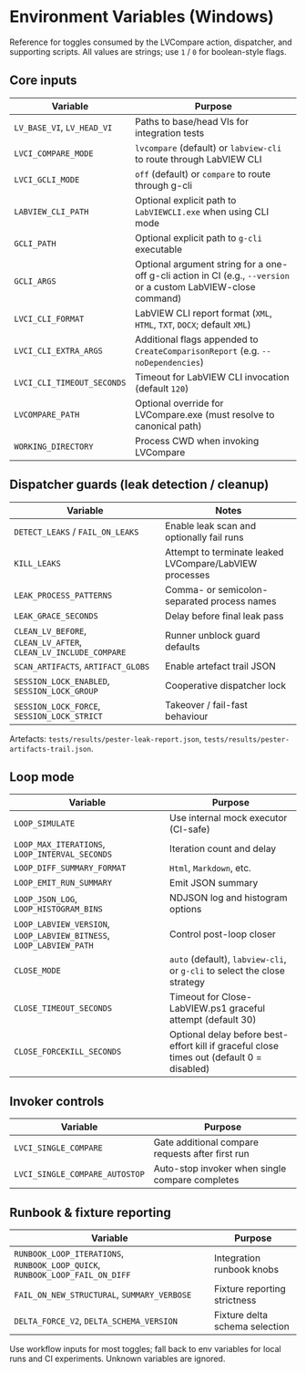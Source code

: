<!-- markdownlint-disable-next-line MD041 -->
# Environment Variables (Windows)

Reference for toggles consumed by the LVCompare action, dispatcher, and supporting scripts.
All values are strings; use `1` / `0` for boolean-style flags.

## Core inputs

| Variable | Purpose |
| -------- | ------- |
| `LV_BASE_VI`, `LV_HEAD_VI` | Paths to base/head VIs for integration tests |
| `LVCI_COMPARE_MODE` | `lvcompare` (default) or `labview-cli` to route through LabVIEW CLI |
| `LVCI_GCLI_MODE` | `off` (default) or `compare` to route through g-cli |
| `LABVIEW_CLI_PATH` | Optional explicit path to `LabVIEWCLI.exe` when using CLI mode |
| `GCLI_PATH` | Optional explicit path to `g-cli` executable |
| `GCLI_ARGS` | Optional argument string for a one-off g-cli action in CI (e.g., `--version` or a custom LabVIEW-close command) |
| `LVCI_CLI_FORMAT` | LabVIEW CLI report format (`XML`, `HTML`, `TXT`, `DOCX`; default `XML`) |
| `LVCI_CLI_EXTRA_ARGS` | Additional flags appended to `CreateComparisonReport` (e.g. `--noDependencies`) |
| `LVCI_CLI_TIMEOUT_SECONDS` | Timeout for LabVIEW CLI invocation (default `120`) |
| `LVCOMPARE_PATH` | Optional override for LVCompare.exe (must resolve to canonical path) |
| `WORKING_DIRECTORY` | Process CWD when invoking LVCompare |

## Dispatcher guards (leak detection / cleanup)

| Variable | Notes |
| -------- | ----- |
| `DETECT_LEAKS` / `FAIL_ON_LEAKS` | Enable leak scan and optionally fail runs |
| `KILL_LEAKS` | Attempt to terminate leaked LVCompare/LabVIEW processes |
| `LEAK_PROCESS_PATTERNS` | Comma- or semicolon-separated process names |
| `LEAK_GRACE_SECONDS` | Delay before final leak pass |
| `CLEAN_LV_BEFORE`, `CLEAN_LV_AFTER`, `CLEAN_LV_INCLUDE_COMPARE` | Runner unblock guard defaults |
| `SCAN_ARTIFACTS`, `ARTIFACT_GLOBS` | Enable artefact trail JSON |
| `SESSION_LOCK_ENABLED`, `SESSION_LOCK_GROUP` | Cooperative dispatcher lock |
| `SESSION_LOCK_FORCE`, `SESSION_LOCK_STRICT` | Takeover / fail-fast behaviour |

Artefacts: `tests/results/pester-leak-report.json`, `tests/results/pester-artifacts-trail.json`.

## Loop mode

| Variable | Purpose |
| -------- | ------- |
| `LOOP_SIMULATE` | Use internal mock executor (CI-safe) |
| `LOOP_MAX_ITERATIONS`, `LOOP_INTERVAL_SECONDS` | Iteration count and delay |
| `LOOP_DIFF_SUMMARY_FORMAT` | `Html`, `Markdown`, etc. |
| `LOOP_EMIT_RUN_SUMMARY` | Emit JSON summary |
| `LOOP_JSON_LOG`, `LOOP_HISTOGRAM_BINS` | NDJSON log and histogram options |
| `LOOP_LABVIEW_VERSION`, `LOOP_LABVIEW_BITNESS`, `LOOP_LABVIEW_PATH` | Control post-loop closer |
| `CLOSE_MODE` | `auto` (default), `labview-cli`, or `g-cli` to select the close strategy |
| `CLOSE_TIMEOUT_SECONDS` | Timeout for Close-LabVIEW.ps1 graceful attempt (default 30) |
| `CLOSE_FORCEKILL_SECONDS` | Optional delay before best-effort kill if graceful close times out (default 0 = disabled) |

## Invoker controls

| Variable | Purpose |
| -------- | ------- |
| `LVCI_SINGLE_COMPARE` | Gate additional compare requests after first run |
| `LVCI_SINGLE_COMPARE_AUTOSTOP` | Auto-stop invoker when single compare completes |

## Runbook & fixture reporting

| Variable | Purpose |
| -------- | ------- |
| `RUNBOOK_LOOP_ITERATIONS`, `RUNBOOK_LOOP_QUICK`, `RUNBOOK_LOOP_FAIL_ON_DIFF` | Integration runbook knobs |
| `FAIL_ON_NEW_STRUCTURAL`, `SUMMARY_VERBOSE` | Fixture reporting strictness |
| `DELTA_FORCE_V2`, `DELTA_SCHEMA_VERSION` | Fixture delta schema selection |

Use workflow inputs for most toggles; fall back to env variables for local runs and CI
experiments. Unknown variables are ignored.
